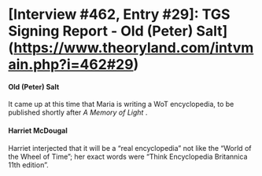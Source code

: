 # [Interview #462, Entry #29]: TGS Signing Report - Old (Peter) Salt](https://www.theoryland.com/intvmain.php?i=462#29)

#### Old (Peter) Salt

It came up at this time that Maria is writing a WoT encyclopedia, to be published shortly after
*A Memory of Light*
.

#### Harriet McDougal

Harriet interjected that it will be a “real encyclopedia” not like the “World of the Wheel of Time”; her exact words were “Think Encyclopedia Britannica 11th edition”.

